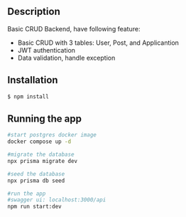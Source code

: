 ## Description

Basic CRUD Backend, have following feature:
  - Basic CRUD with 3 tables: User, Post, and Applicantion
  - JWT authentication
  - Data validation, handle exception 

## Installation

```bash
$ npm install
```

## Running the app
```bash
#start postgres docker image
docker compose up -d
```
```bash
#migrate the database
npx prisma migrate dev
```
```bash
#seed the database
npx prisma db seed
```
```bash
#run the app
#swagger ui: localhost:3000/api
npm run start:dev
```
